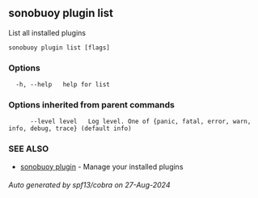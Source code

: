 ## sonobuoy plugin list

List all installed plugins

```
sonobuoy plugin list [flags]
```

### Options

```
  -h, --help   help for list
```

### Options inherited from parent commands

```
      --level level   Log level. One of {panic, fatal, error, warn, info, debug, trace} (default info)
```

### SEE ALSO

* [sonobuoy plugin](sonobuoy_plugin.md)	 - Manage your installed plugins

###### Auto generated by spf13/cobra on 27-Aug-2024
